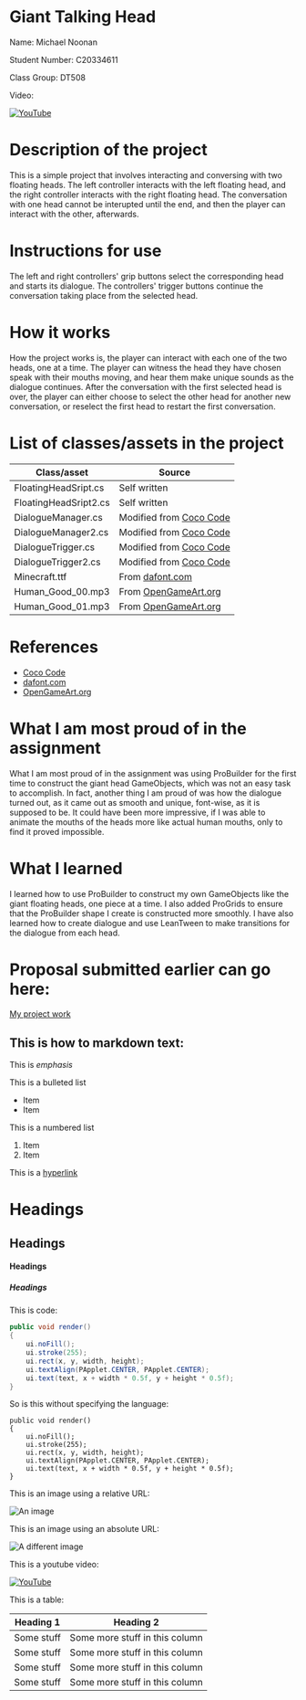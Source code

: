 # Giant Talking Head

Name: Michael Noonan

Student Number: C20334611

Class Group: DT508

Video:

[![YouTube](http://img.youtube.com/vi/2FH_GQgePbU/1.jpg)](https://www.youtube.com/watch?v=2FH_GQgePbU)

# Description of the project

This is a simple project that involves interacting and conversing with two floating heads. The left controller interacts with the left floating head, and the right controller interacts with the right floating head. The conversation with one head cannot be interupted until the end, and then the player can interact with the other, afterwards.

# Instructions for use

The left and right controllers' grip buttons select the corresponding head and starts its dialogue. The controllers' trigger buttons continue the conversation taking place from the selected head.

# How it works

How the project works is, the player can interact with each one of the two heads, one at a time. The player can witness the head they have chosen speak with their mouths moving, and hear them make unique sounds as the dialogue continues. After the conversation with the first selected head is over, the player can either choose to select the other head for another new conversation, or reselect the first head to restart the first conversation.

# List of classes/assets in the project

| Class/asset | Source |
|-----------|-----------|
| FloatingHeadSript.cs | Self written |
| FloatingHeadSript2.cs | Self written |
| DialogueManager.cs | Modified from [Coco Code](https://www.youtube.com/watch?v=PswC-HlKZqA) |
| DialogueManager2.cs | Modified from [Coco Code](https://www.youtube.com/watch?v=PswC-HlKZqA) |
| DialogueTrigger.cs | Modified from [Coco Code](https://www.youtube.com/watch?v=PswC-HlKZqA) |
| DialogueTrigger2.cs | Modified from [Coco Code](https://www.youtube.com/watch?v=PswC-HlKZqA) |
| Minecraft.ttf | From [dafont.com](https://www.dafont.com/minecraft.font) |
| Human_Good_00.mp3 | From [OpenGameArt.org](https://opengameart.org/content/voices-sound-effects-library) |
| Human_Good_01.mp3 | From [OpenGameArt.org](https://opengameart.org/content/voices-sound-effects-library) |

# References
* [Coco Code](https://www.youtube.com/c/cococode)
* [dafont.com](https://www.dafont.com)
* [OpenGameArt.org](https://opengameart.org)

# What I am most proud of in the assignment

What I am most proud of in the assignment was using ProBuilder for the first time to construct the giant head GameObjects, which was not an easy task to accomplish. In fact, another thing I am proud of was how the dialogue turned out, as it came out as smooth and unique, font-wise, as it is supposed to be. It could have been more impressive, if I was able to animate the mouths of the heads more like actual human mouths, only to find it proved impossible.

# What I learned

I learned how to use ProBuilder to construct my own GameObjects like the giant floating heads, one piece at a time. I also added ProGrids to ensure that the ProBuilder shape I create is constructed more smoothly. I have also learned how to create dialogue and use LeanTween to make transitions for the dialogue from each head.

# Proposal submitted earlier can go here:

[My project work](https://github.com/MN-Cool/michael-noonan-giant-talking-head)

## This is how to markdown text:

This is *emphasis*

This is a bulleted list

- Item
- Item

This is a numbered list

1. Item
1. Item

This is a [hyperlink](http://bryanduggan.org)

# Headings
## Headings
#### Headings
##### Headings

This is code:

```Java
public void render()
{
	ui.noFill();
	ui.stroke(255);
	ui.rect(x, y, width, height);
	ui.textAlign(PApplet.CENTER, PApplet.CENTER);
	ui.text(text, x + width * 0.5f, y + height * 0.5f);
}
```

So is this without specifying the language:

```
public void render()
{
	ui.noFill();
	ui.stroke(255);
	ui.rect(x, y, width, height);
	ui.textAlign(PApplet.CENTER, PApplet.CENTER);
	ui.text(text, x + width * 0.5f, y + height * 0.5f);
}
```

This is an image using a relative URL:

![An image](images/p8.png)

This is an image using an absolute URL:

![A different image](https://bryanduggandotorg.files.wordpress.com/2019/02/infinite-forms-00045.png?w=595&h=&zoom=2)

This is a youtube video:

[![YouTube](http://img.youtube.com/vi/J2kHSSFA4NU/0.jpg)](https://www.youtube.com/watch?v=J2kHSSFA4NU)

This is a table:

| Heading 1 | Heading 2 |
|-----------|-----------|
|Some stuff | Some more stuff in this column |
|Some stuff | Some more stuff in this column |
|Some stuff | Some more stuff in this column |
|Some stuff | Some more stuff in this column |

